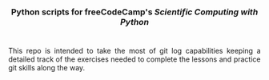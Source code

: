<div align="center">

### Python scripts for freeCodeCamp's *Scientific Computing with Python*
#

</div>

<div align="justify">

This repo is intended to take the most of git log capabilities keeping a detailed track of the exercises needed to complete the lessons and practice git skills along the way.

</div>
